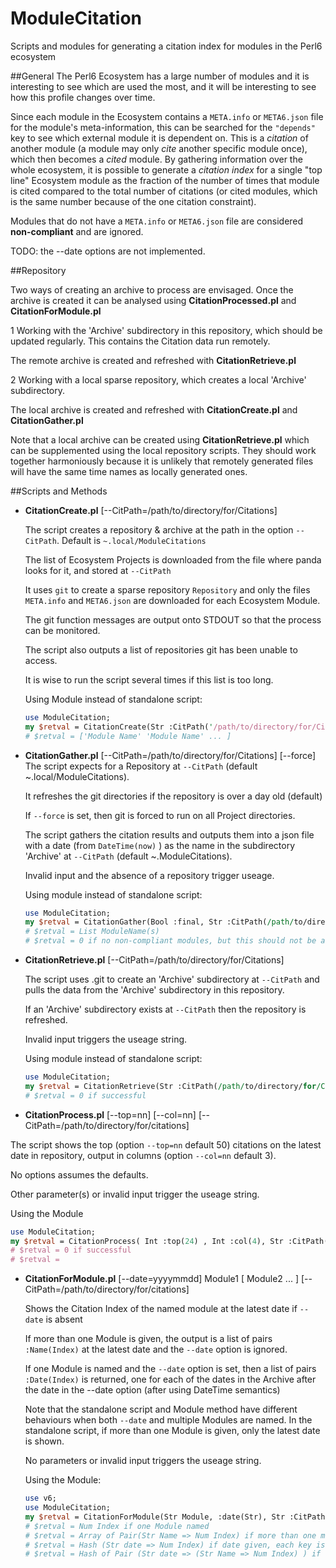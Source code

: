 # ModuleCitation
Scripts and modules for generating a citation index for modules in the Perl6 ecosystem

##General
The Perl6 Ecosystem has a large number of modules and it is interesting to see which are used the most, 
and it will be interesting to see how this profile changes over time.

Since each module in the Ecosystem contains a `META.info` or `META6.json` file for the module's meta-information,
this can be searched for the `"depends"` key to see which external module it is dependent on. This is a 
*citation* of another module (a module may only *cite* another specific module once), which then becomes 
a *cited* module. By gathering information over the whole
ecosystem, it is possible to generate a *citation index* for a single "top line" Ecosystem module as the fraction
of the number of times that module is cited compared to the total number of citations (or cited modules, which
is the same number because of the one citation constraint). 

Modules that do not have a `META.info` or `META6.json` file are considered **non-compliant** and are ignored.

TODO: the --date options are not implemented. 

##Repository

Two ways of creating an archive to process are envisaged. Once the archive is created it can be analysed using
**CitationProcessed.pl** and **CitationForModule.pl**

1  Working with the 'Archive' subdirectory in this repository, which should be updated regularly. This contains
the Citation data run remotely.

   The remote archive is created and refreshed with **CitationRetrieve.pl**

2  Working with a local sparse repository, which creates a local 'Archive' subdirectory.

   The local archive is created and refreshed with **CitationCreate.pl** and **CitationGather.pl**

Note that a local archive can be created using **CitationRetrieve.pl** which can be supplemented using the local 
repository scripts. They should work together harmoniously because it is unlikely that remotely generated files will have the same time names as locally generated ones.

##Scripts and Methods

* **CitationCreate.pl** [--CitPath=/path/to/directory/for/Citations]

  The script creates a repository & archive at the path in the option `--CitPath`. Default is `~.local/ModuleCitations`

  The list of Ecosystem Projects is downloaded from the file where panda looks for it, and stored at `--CitPath`
  
  It uses `git` to create a sparse repository `Repository` and only the files `META.info` and `META6.json` 
are downloaded for each Ecosystem Module.

  The git function messages are output onto STDOUT so that the process can be monitored.
  
  The script also outputs a list of repositories git has been unable to access.
  
  It is wise to run the script several times if this list is too long.

  Using Module instead of standalone script:
  ``` perl
  use ModuleCitation;
  my $retval = CitationCreate(Str :CitPath('/path/to/directory/for/Citations') );
  # $retval = ['Module Name' 'Module Name' ... ]
  
* **CitationGather.pl** [--CitPath=/path/to/directory/for/Citations] [--force]
  The script expects for a Repository at `--CitPath` (default ~.local/ModuleCitations).

  It refreshes the git directories if the repository is over a day old (default)

  If `--force` is set, then git is forced to run on all Project directories.

  The script gathers the citation results and outputs them into a json file with a date (from `DateTime(now)` )
as the name in the subdirectory 'Archive' at `--CitPath` (default ~.ModuleCitations).

  Invalid input and the absence of a repository trigger useage.
  
  Using module instead of standalone script:
  ``` perl
  use ModuleCitation;
  my $retval = CitationGather(Bool :final, Str :CitPath(/path/to/directory/for/Citations) );
  # $retval = List ModuleName(s)
  # $retval = 0 if no non-compliant modules, but this should not be assumed as normal.
  ```

* **CitationRetrieve.pl** [--CitPath=/path/to/directory/for/Citations]

  The script uses .git to create an 'Archive' subdirectory at `--CitPath` and pulls the data from 
the 'Archive' subdirectory in this repository.

  If an 'Archive' subdirectory exists at `--CitPath` then the repository is refreshed.
  
  Invalid input triggers the useage string.

  Using module instead of standalone script:
  ``` perl
  use ModuleCitation;
  my $retval = CitationRetrieve(Str :CitPath(/path/to/directory/for/Citations));
  # $retval = 0 if successful
  ```

* **CitationProcess.pl** [--top=nn] [--col=nn] [--CitPath=/path/to/directory/for/citations]

 The script shows the top (option `--top=nn` default 50) citations on the latest date in repository, output in columns (option `--col=nn` default 3).
 
  No options assumes the defaults.

  Other parameter(s) or invalid input trigger the useage string.

  Using the Module
  ``` perl
  use ModuleCitation;
  my $retval = CitationProcess( Int :top(24) , Int :col(4), Str :CitPath('~./local/more/Citations/ );
  # $retval = 0 if successful
  # $retval = 
  ```

* **CitationForModule.pl** [--date=yyyymmdd] Module1 [ Module2 ... ] [--CitPath=/path/to/directory/for/citations]

  Shows the Citation Index of the named module at the latest date if `--date` is absent
  
  If more than one Module is given, the output is a list of pairs `:Name(Index)` at the latest date and the 
`--date` option is ignored.

  If one Module is named and the `--date` option is set, then a list of pairs `:Date(Index)` is returned, 
one for each of the dates in the Archive after the date in the --date option (after using DateTime semantics)
  
  Note that the standalone script and Module method have different behaviours when both `--date` and multiple 
  Modules are named. In the standalone script, if more than one Module is given, only the latest date is shown.

  No parameters or invalid input triggers the useage string.
  
  Using the Module:
  ``` perl
  use v6;
  use ModuleCitation;
  my $retval = CitationForModule(Str Module, :date(Str), Str :CitPath( Str ), *Str @Modules);
  # $retval = Num Index if one Module named
  # $retval = Array of Pair(Str Name => Num Index) if more than one module
  # $retval = Hash (Str date => Num Index) if date given, each key is a date
  # $retval = Hash of Pair (Str date => (Str Name => Num Index) ) if date and modules given
  ```
